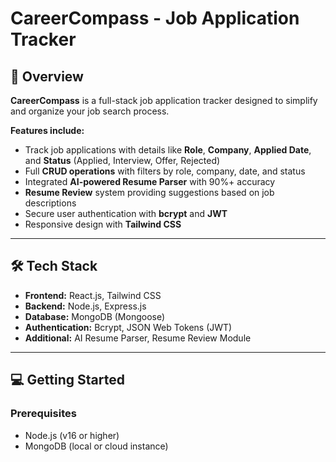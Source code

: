 # CareerCompass - Job Application Tracker


## 🚀 Overview

**CareerCompass** is a full-stack job application tracker designed to simplify and organize your job search process. 

**Features include:**
- Track job applications with details like **Role**, **Company**, **Applied Date**, and **Status** (Applied, Interview, Offer, Rejected)
- Full **CRUD operations** with filters by role, company, date, and status
- Integrated **AI-powered Resume Parser** with 90%+ accuracy
- **Resume Review** system providing suggestions based on job descriptions
- Secure user authentication with **bcrypt** and **JWT**
- Responsive design with **Tailwind CSS**

---

## 🛠️ Tech Stack

- **Frontend:** React.js, Tailwind CSS  
- **Backend:** Node.js, Express.js  
- **Database:** MongoDB (Mongoose)  
- **Authentication:** Bcrypt, JSON Web Tokens (JWT)  
- **Additional:** AI Resume Parser, Resume Review Module  

---

## 💻 Getting Started

### Prerequisites
- Node.js (v16 or higher)
- MongoDB (local or cloud instance)


